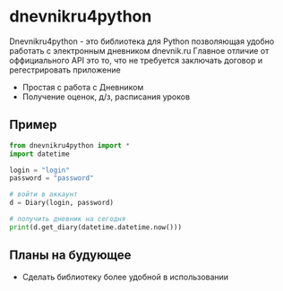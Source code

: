 # dnevnikru4python

Dnevnikru4python - это библиотека для Python позволяющая удобно работать с электронным дневником dnevnik.ru
Главное отличие от оффициального API это то, что не требуется заключать договор и регестрировать приложение  

- Простая с работа с Дневником
- Получение оценок, д/з, расписания уроков 

## Пример

```python
from dnevnikru4python import * 
import datetime

login = "login"
password = "password"

# войти в аккаунт
d = Diary(login, password)

# получить дневник на сегодня
print(d.get_diary(datetime.datetime.now()))
```
## Планы на будующее
- Сделать библиотеку более удобной в использовании

